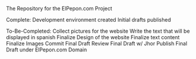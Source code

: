 The Repository for the ElPepon.com Project

Complete:
Development environment created
Initial drafts published

To-Be-Completed:
Collect pictures for the website
Write the text that will be displayed in spanish
Finalize Design of the website
Finalize text content
Finalize Images
Commit Final Draft
Review Final Draft w/ Jhor
Publish Final Draft under ElPepon.com Domain